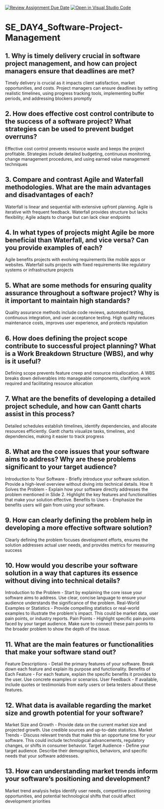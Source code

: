 [![Review Assignment Due Date](https://classroom.github.com/assets/deadline-readme-button-22041afd0340ce965d47ae6ef1cefeee28c7c493a6346c4f15d667ab976d596c.svg)](https://classroom.github.com/a/9pw6JKcu)
[![Open in Visual Studio Code](https://classroom.github.com/assets/open-in-vscode-2e0aaae1b6195c2367325f4f02e2d04e9abb55f0b24a779b69b11b9e10269abc.svg)](https://classroom.github.com/online_ide?assignment_repo_id=18463725&assignment_repo_type=AssignmentRepo)
# SE_DAY4_Software-Project-Management
## 1. Why is timely delivery crucial in software project management, and how can project managers ensure that deadlines are met?
Timely delivery is crucial as it impacts client satisfaction, market opportunities, and costs. Project managers can ensure deadlines by setting realistic timelines, using progress tracking tools, implementing buffer periods, and addressing blockers promptly

## 2. How does effective cost control contribute to the success of a software project? What strategies can be used to prevent budget overruns?
Effective cost control prevents resource waste and keeps the project profitable. Strategies include detailed budgeting, continuous monitoring, change management procedures, and using earned value management techniques

## 3. Compare and contrast Agile and Waterfall methodologies. What are the main advantages and disadvantages of each?
Waterfall is linear and sequential with extensive upfront planning. Agile is iterative with frequent feedback. Waterfall provides structure but lacks flexibility; Agile adapts to change but can lack clear endpoints

## 4. In what types of projects might Agile be more beneficial than Waterfall, and vice versa? Can you provide examples of each?
Agile benefits projects with evolving requirements like mobile apps or websites. Waterfall suits projects with fixed requirements like regulatory systems or infrastructure projects

## 5. What are some methods for ensuring quality assurance throughout a software project? Why is it important to maintain high standards?
Quality assurance methods include code reviews, automated testing, continuous integration, and user acceptance testing. High quality reduces maintenance costs, improves user experience, and protects reputation

## 6. How does defining the project scope contribute to successful project planning? What is a Work Breakdown Structure (WBS), and why is it useful?
Defining scope prevents feature creep and resource misallocation. A WBS breaks down deliverables into manageable components, clarifying work required and facilitating resource allocation

## 7. What are the benefits of developing a detailed project schedule, and how can Gantt charts assist in this process?
Detailed schedules establish timelines, identify dependencies, and allocate resources efficiently. Gantt charts visualize tasks, timelines, and dependencies, making it easier to track progress

## 8. What are the core issues that your software aims to address? Why are these problems significant to your target audience?
Introduction to Your Software - Briefly introduce your software solution. Provide a high-level overview without diving into technical details.
How It Solves the Problem - Explain how your software directly addresses the problem mentioned in Slide 2. Highlight the key features and functionalities that make your solution effective.
Benefits to Users - Emphasize the benefits users will gain from using your software.

## 9. How can clearly defining the problem help in developing a more effective software solution?
Clearly defining the problem focuses development efforts, ensures the solution addresses actual user needs, and provides metrics for measuring success

## 10. How would you describe your software solution in a way that captures its essence without diving into technical details?
Introduction to the Problem - Start by explaining the core issue your software aims to address. Use clear, concise language to ensure your audience understands the significance of the problem.
Real-World Examples or Statistics - Provide compelling statistics or real-world examples to illustrate the problem's impact. This could be market data, user pain points, or industry reports.
Pain Points - Highlight specific pain points faced by your target audience. Make sure to connect these pain points to the broader problem to show the depth of the issue.

## 11. What are the main features or functionalities that make your software stand out?
Feature Descriptions - Detail the primary features of your software. Break down each feature and explain its purpose and functionality.
Benefits of Each Feature - For each feature, explain the specific benefits it provides to the user. Use concrete examples or scenarios.
User Feedback - If available, include quotes or testimonials from early users or beta testers about these features.

## 12. What data is available regarding the market size and growth potential for your software?
Market Size and Growth - Provide data on the current market size and projected growth. Use credible sources and up-to-date statistics.
Market Trends - Discuss relevant trends that make this an opportune time for your software. This could include technological advancements, regulatory changes, or shifts in consumer behavior.
Target Audience - Define your target audience. Describe their demographics, behaviors, and specific needs that your software addresses.

## 13. How can understanding market trends inform your software’s positioning and development?
Market trend analysis helps identify user needs, competitive positioning opportunities, and potential technological shifts that could affect development priorities

